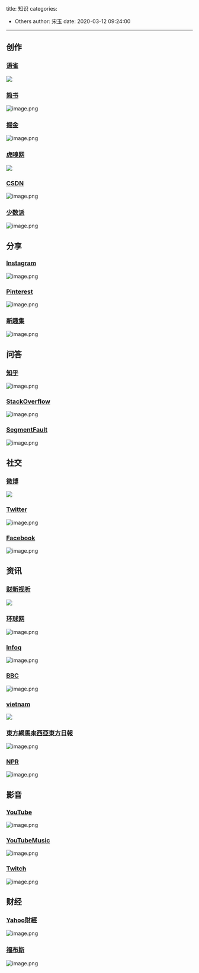 title: 知识
categories:
 - Others
author: 宋玉
date: 2020-03-12 09:24:00
---

## 创作

### [语雀](https://www.yuque.com/explore/headlines)
![](https://cdn.nlark.com/yuque/0/2020/png/394169/1583846461513-d6cbc68a-a72b-42d7-a83c-fec39036e830.png#align=left&display=inline&height=769&originHeight=769&originWidth=1440&size=0&status=done&style=none&width=1440)

### [简书](https://www.jianshu.com/)
![image.png](https://cdn.nlark.com/yuque/0/2020/png/394169/1583846738490-4bd0743e-c552-4fc5-9a07-a22d4509c02b.png#align=left&display=inline&height=765&name=image.png&originHeight=1530&originWidth=2880&size=655483&status=done&style=none&width=1440)

### [掘金](https://juejin.im/)
![image.png](https://cdn.nlark.com/yuque/0/2020/png/394169/1583846765540-9e1708e2-7391-41d1-8319-5782cf5ff39e.png#align=left&display=inline&height=762&name=image.png&originHeight=1524&originWidth=2880&size=655551&status=done&style=none&width=1440)

### [虎嗅网](https://www.huxiu.com/)
![](https://cdn.nlark.com/yuque/0/2020/png/394169/1583846462188-fc25f623-c5ab-42e9-a7e5-9f8a170a12aa.png#align=left&display=inline&height=769&originHeight=769&originWidth=1440&size=0&status=done&style=none&width=1440)


### [CSDN](https://www.csdn.net/)
![image.png](https://cdn.nlark.com/yuque/0/2020/png/394169/1583846847970-292a01ec-6fac-44c8-9ff9-011cde8bdc23.png#align=left&display=inline&height=764&name=image.png&originHeight=1528&originWidth=2876&size=3067456&status=done&style=none&width=1438)

### [少数派](https://sspai.com/)
![image.png](https://cdn.nlark.com/yuque/0/2020/png/394169/1583847136328-ea7878e8-80e1-425d-9e68-1641b83f008f.png#align=left&display=inline&height=761&name=image.png&originHeight=1522&originWidth=2876&size=1609207&status=done&style=none&width=1438)

## 分享

### [Instagram](https://www.instagram.com/)
![image.png](https://cdn.nlark.com/yuque/0/2020/png/394169/1583976192010-20bc3120-9bd8-48cb-a02e-d3af025b2516.png#align=left&display=inline&height=761&name=image.png&originHeight=1522&originWidth=2880&size=3514966&status=done&style=none&width=1440)


### [Pinterest](https://www.pinterest.co.uk/)
![image.png](https://cdn.nlark.com/yuque/0/2020/png/394169/1583847336769-357d5f11-f773-4d14-bd6d-444a3dac3c00.png#align=left&display=inline&height=762&name=image.png&originHeight=1524&originWidth=2878&size=3503374&status=done&style=none&width=1439)

### [新趣集](https://xinquji.com/)
![image.png](https://cdn.nlark.com/yuque/0/2020/png/394169/1583848392129-37699d9d-ce97-4ffc-aee5-df44ea97bc82.png#align=left&display=inline&height=765&name=image.png&originHeight=1530&originWidth=2868&size=669338&status=done&style=none&width=1434)

## 问答

### [知乎](https://www.zhihu.com/)
![image.png](https://cdn.nlark.com/yuque/0/2020/png/394169/1583846813218-da8733af-83f7-467f-8231-64935f872348.png#align=left&display=inline&height=760&name=image.png&originHeight=1520&originWidth=2876&size=1225298&status=done&style=none&width=1438)

### [StackOverflow](https://stackoverflow.com/)
![image.png](https://cdn.nlark.com/yuque/0/2020/png/394169/1583846926208-18f2262e-6480-4e71-91b4-2003dd4f2e39.png#align=left&display=inline&height=759&name=image.png&originHeight=1518&originWidth=2876&size=419353&status=done&style=none&width=1438)

### [SegmentFault](https://segmentfault.com/)
![image.png](https://cdn.nlark.com/yuque/0/2020/png/394169/1583846964464-408652ca-32e8-4ab2-b12e-17d14749cccd.png#align=left&display=inline&height=760&name=image.png&originHeight=1520&originWidth=2876&size=1149358&status=done&style=none&width=1438)

## 社交

### [微博](https://weibo.com/)
![](https://cdn.nlark.com/yuque/0/2020/png/394169/1583846461193-62ee3a9d-a950-4993-bfc4-4674e9fd85f5.png#align=left&display=inline&height=769&originHeight=769&originWidth=1440&size=0&status=done&style=none&width=1440)

### [Twitter](https://twitter.com/home?lang=zh-cn)
![image.png](https://cdn.nlark.com/yuque/0/2020/png/394169/1583847010822-0f49ef8d-7a08-4860-b837-0c6d03b86a61.png#align=left&display=inline&height=762&name=image.png&originHeight=1524&originWidth=2880&size=1418421&status=done&style=none&width=1440)

### [Facebook](https://www.facebook.com/)
![image.png](https://cdn.nlark.com/yuque/0/2020/png/394169/1583847051624-41efeee1-47e9-4399-8936-1f57937efee8.png#align=left&display=inline&height=758&name=image.png&originHeight=1516&originWidth=2876&size=1015156&status=done&style=none&width=1438)

## 资讯

### [财新视听](http://video.caixin.com/)
![](https://cdn.nlark.com/yuque/0/2020/png/394169/1583846461799-bea95d42-4001-4f2a-9373-0b4fb813f3a1.png#align=left&display=inline&height=769&originHeight=769&originWidth=1440&size=0&status=done&style=none&width=1440)

### [环球网](https://www.huanqiu.com/)
![image.png](https://cdn.nlark.com/yuque/0/2020/png/394169/1583848535595-21a5f661-9280-4456-a616-631b331bd506.png#align=left&display=inline&height=762&name=image.png&originHeight=1524&originWidth=2880&size=3748388&status=done&style=none&width=1440)

### [Infoq](https://www.infoq.cn/)
![image.png](https://cdn.nlark.com/yuque/0/2020/png/394169/1583847107492-06ca2420-cf56-4047-b563-5d56961f291c.png#align=left&display=inline&height=763&name=image.png&originHeight=1526&originWidth=2876&size=1338936&status=done&style=none&width=1438)

### [BBC](https://www.bbc.com/)
![image.png](https://cdn.nlark.com/yuque/0/2020/png/394169/1583847212319-f31e690f-8888-49f7-96e8-93b30d935458.png#align=left&display=inline&height=759&name=image.png&originHeight=1518&originWidth=2870&size=5292122&status=done&style=none&width=1435)

### [vietnam](http://cn.vietnam.vn/)
![](https://cdn.nlark.com/yuque/0/2020/png/394169/1583846461524-93969169-c7f8-4720-be19-e4af58f685d3.png#align=left&display=inline&height=769&originHeight=769&originWidth=1440&size=0&status=done&style=none&width=1440)

### [東方網馬來西亞東方日報](https://www.orientaldaily.com.my/news/business/2020/03/09/330303)
![image.png](https://cdn.nlark.com/yuque/0/2020/png/394169/1583847596580-1b67cb08-ea3e-4e50-ab2d-dda74d23e5f6.png#align=left&display=inline&height=761&name=image.png&originHeight=1522&originWidth=2876&size=2603728&status=done&style=none&width=1438)

### [NPR](https://www.npr.org/)
![image.png](https://cdn.nlark.com/yuque/0/2020/png/394169/1583847639297-62276e6b-7912-4282-8dcf-271e14d197a1.png#align=left&display=inline&height=765&name=image.png&originHeight=1530&originWidth=2880&size=3578923&status=done&style=none&width=1440)

## 影音

### [YouTube](https://www.youtube.com/)
![image.png](https://cdn.nlark.com/yuque/0/2020/png/394169/1583847438406-ad79f23c-e8e6-447a-9fa3-3fde17103bd7.png#align=left&display=inline&height=765&name=image.png&originHeight=1530&originWidth=2876&size=3077083&status=done&style=none&width=1438)

### [YouTubeMusic](https://music.youtube.com/tasteprofile)
![image.png](https://cdn.nlark.com/yuque/0/2020/png/394169/1583847656621-68116388-9943-4065-8335-247f1126ffa7.png#align=left&display=inline&height=764&name=image.png&originHeight=1528&originWidth=2880&size=4223604&status=done&style=none&width=1440)

### [Twitch](https://www.twitch.tv/)
![image.png](https://cdn.nlark.com/yuque/0/2020/png/394169/1583847417101-e6c7f3c6-246d-4066-98bd-1a8030e756f2.png#align=left&display=inline&height=766&name=image.png&originHeight=1532&originWidth=2864&size=2553503&status=done&style=none&width=1432)

## 财经

### [Yahoo財經](https://hk.finance.yahoo.com/)
![image.png](https://cdn.nlark.com/yuque/0/2020/png/394169/1583847671524-f889442a-acfb-4f36-942d-0ba86acd6939.png#align=left&display=inline&height=764&name=image.png&originHeight=1528&originWidth=2878&size=2991385&status=done&style=none&width=1439)

### [福布斯](https://www.forbes.com/)
![image.png](https://cdn.nlark.com/yuque/0/2020/png/394169/1583931216054-4b123d2f-37cf-450b-a05f-9839660939a3.png#align=left&display=inline&height=761&name=image.png&originHeight=1522&originWidth=2878&size=3412216&status=done&style=none&width=1439)
